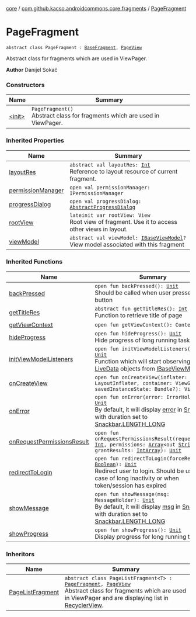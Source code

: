 [core](../../index.md) / [com.github.kacso.androidcommons.core.fragments](../index.md) / [PageFragment](./index.md)

# PageFragment

`abstract class PageFragment : `[`BaseFragment`](../-base-fragment/index.md)`, `[`PageView`](../../com.github.kacso.androidcommons.core.views/-page-view/index.md)

Abstract class for fragments which are used in ViewPager.

**Author**
Danijel Sokač

### Constructors

| Name | Summary |
|---|---|
| [&lt;init&gt;](-init-.md) | `PageFragment()`<br>Abstract class for fragments which are used in ViewPager. |

### Inherited Properties

| Name | Summary |
|---|---|
| [layoutRes](../-base-fragment/layout-res.md) | `abstract val layoutRes: `[`Int`](https://kotlinlang.org/api/latest/jvm/stdlib/kotlin/-int/index.html)<br>Reference to layout resource of current fragment. |
| [permissionManager](../-base-fragment/permission-manager.md) | `open val permissionManager: IPermissionManager` |
| [progressDialog](../-base-fragment/progress-dialog.md) | `open val progressDialog: `[`AbstractProgressDialog`](../../com.github.kacso.androidcommons.core.dialogs/-abstract-progress-dialog/index.md) |
| [rootView](../-base-fragment/root-view.md) | `lateinit var rootView: View`<br>Root view of fragment. Use it to access other views in layout. |
| [viewModel](../-base-fragment/view-model.md) | `abstract val viewModel: `[`IBaseViewModel`](../../com.github.kacso.androidcommons.core.mvvm.viewmodels/-i-base-view-model/index.md)`?`<br>View model associated with this fragment |

### Inherited Functions

| Name | Summary |
|---|---|
| [backPressed](../-base-fragment/back-pressed.md) | `open fun backPressed(): `[`Unit`](https://kotlinlang.org/api/latest/jvm/stdlib/kotlin/-unit/index.html)<br>Should be called when user presses back button |
| [getTitleRes](../../com.github.kacso.androidcommons.core.views/-page-view/get-title-res.md) | `abstract fun getTitleRes(): `[`Int`](https://kotlinlang.org/api/latest/jvm/stdlib/kotlin/-int/index.html)<br>Function to retrieve title of page |
| [getViewContext](../-base-fragment/get-view-context.md) | `open fun getViewContext(): Context?` |
| [hideProgress](../-base-fragment/hide-progress.md) | `open fun hideProgress(): `[`Unit`](https://kotlinlang.org/api/latest/jvm/stdlib/kotlin/-unit/index.html)<br>Hide progress of long running task |
| [initViewModelListeners](../-base-fragment/init-view-model-listeners.md) | `open fun initViewModelListeners(): `[`Unit`](https://kotlinlang.org/api/latest/jvm/stdlib/kotlin/-unit/index.html)<br>Function which will start observing [LiveData](#) objects from [IBaseViewModel](../../com.github.kacso.androidcommons.core.mvvm.viewmodels/-i-base-view-model/index.md) |
| [onCreateView](../-base-fragment/on-create-view.md) | `open fun onCreateView(inflater: LayoutInflater, container: ViewGroup?, savedInstanceState: Bundle?): View` |
| [onError](../-base-fragment/on-error.md) | `open fun onError(error: ErrorHolder): `[`Unit`](https://kotlinlang.org/api/latest/jvm/stdlib/kotlin/-unit/index.html)<br>By default, it will display [error](../-base-fragment/on-error.md#com.github.kacso.androidcommons.core.fragments.BaseFragment$onError(com.github.kacso.androidcommons.data.ErrorHolder)/error) in [Snackbar](#) with duration set to [Snackbar.LENGTH_LONG](#) |
| [onRequestPermissionsResult](../-base-fragment/on-request-permissions-result.md) | `open fun onRequestPermissionsResult(requestCode: `[`Int`](https://kotlinlang.org/api/latest/jvm/stdlib/kotlin/-int/index.html)`, permissions: `[`Array`](https://kotlinlang.org/api/latest/jvm/stdlib/kotlin/-array/index.html)`<out `[`String`](https://kotlinlang.org/api/latest/jvm/stdlib/kotlin/-string/index.html)`>, grantResults: `[`IntArray`](https://kotlinlang.org/api/latest/jvm/stdlib/kotlin/-int-array/index.html)`): `[`Unit`](https://kotlinlang.org/api/latest/jvm/stdlib/kotlin/-unit/index.html) |
| [redirectToLogin](../-base-fragment/redirect-to-login.md) | `open fun redirectToLogin(forceRedirect: `[`Boolean`](https://kotlinlang.org/api/latest/jvm/stdlib/kotlin/-boolean/index.html)`): `[`Unit`](https://kotlinlang.org/api/latest/jvm/stdlib/kotlin/-unit/index.html)<br>Redirect user to login. Should be used in case of long inactivity or when token/session has expired |
| [showMessage](../-base-fragment/show-message.md) | `open fun showMessage(msg: MessageHolder): `[`Unit`](https://kotlinlang.org/api/latest/jvm/stdlib/kotlin/-unit/index.html)<br>By default, it will display [msg](../-base-fragment/show-message.md#com.github.kacso.androidcommons.core.fragments.BaseFragment$showMessage(com.github.kacso.androidcommons.data.MessageHolder)/msg) in [Snackbar](#) with duration set to [Snackbar.LENGTH_LONG](#) |
| [showProgress](../-base-fragment/show-progress.md) | `open fun showProgress(): `[`Unit`](https://kotlinlang.org/api/latest/jvm/stdlib/kotlin/-unit/index.html)<br>Display progress for long running tasks |

### Inheritors

| Name | Summary |
|---|---|
| [PageListFragment](../-page-list-fragment/index.md) | `abstract class PageListFragment<T> : `[`PageFragment`](./index.md)`, `[`PageView`](../../com.github.kacso.androidcommons.core.views/-page-view/index.md)<br>Abstract class for fragments which are used in ViewPager and are displaying list in [RecyclerView](#). |
